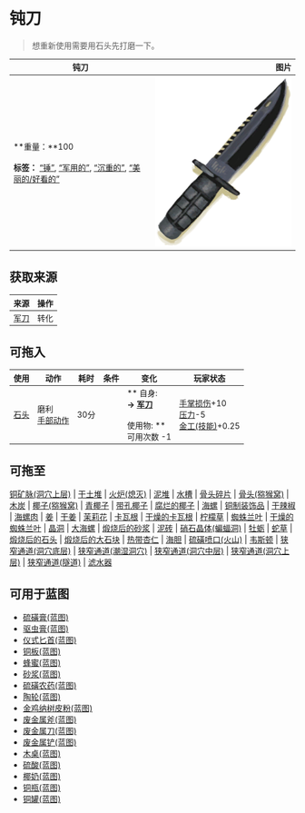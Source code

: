 # 钝刀  
> 想重新使用需要用石头先打磨一下。  
  
  钝刀  |   图片   
 ----  |  ----:   
 **重量：**100<br><br>**标签：**	[“锤”](tag_Hammer.md), [“军用的”](tag_Military.md), [“沉重的”](tag_Heavy.md), [“美丽的/好看的”](tag_Pretty.md)  |  <img decoding="async" src="Sprite/MilitaryKnife.png" href="a.md" style="max-width:300px;max-height:300px;">   
  
## 获取来源  
来源  |  操作  
----  |  ----  
[军刀](KnifeMilitary.md)  |  转化  
## 可拖入  
使用  |  动作  |  耗时  |  条件  |  变化  |  玩家状态  
----  |  ----  |  ----  |  ----  |  ----  |  ----  
[石头](Stone.md)  |  磨利<br>[手部动作](HandAction.md)  |  30分  |    |  ** 自身: **<br>→ [军刀](KnifeMilitary.md)<br><br>** 使用物: **<br>可用次数  -1  |  [手掌损伤](HandDamage.md)+10<br>[压力](Stress.md)-5<br>[金工(技能)](Skill_Metalworking.md)+0.25  
## 可拖至  
[铜矿脉(洞穴上层)](CopperVein.md) | [干土堆](DirtPile.md) | [火炉(熄灭)](StoveExtinguished.md) | [泥堆](MudPile.md) | [水槽](WateringTrough.md) | [骨头碎片](BoneSplinters.md) | [骨头(猕猴窝)](Bones.md) | [木炭](Charcoal.md) | [椰子(猕猴窝)](Coconut.md) | [青椰子](CoconutHusked.md) | [带孔椰子](CoconutPerforated.md) | [腐烂的椰子](CoconutRotten.md) | [海螺](Conch.md) | [铜制装饰品](CopperDecoration_Mold.md) | [干辣椒](ChiliesDried.md) | [海螺肉](ConchMeat.md) | [姜](Ginger.md) | [干姜](GingerDried.md) | [茉莉花](JasmineFlowers.md) | [卡瓦根](KavaRoot.md) | [干燥的卡瓦根](KavaRootDried.md) | [柠檬草](LemongrassStalks.md) | [蜘蛛兰叶](SpiderLilyLeaves.md) | [干燥的蜘蛛兰叶](SpiderLilyLeavesDried.md) | [晶洞](Geode.md) | [大海螺](GiantConch.md) | [煅烧后的砂浆](MortarBurnt.md) | [泥砖](MudBrick.md) | [硝石晶体(蝙蝠洞)](NiterCrystals.md) | [牡蛎](Oyster.md) | [蛇草](SnakeGrass.md) | [煅烧后的石头](StoneBurnt.md) | [煅烧后的大石块](StoneHeavyBurnt.md) | [热带杏仁](TropicalAlmonds.md) | [海胆](Urchin.md) | [硫磺喷口(火山)](VentBrimstone.md) | [韦斯顿](Weston.md) | [狭窄通道(洞穴底层)](CrystalChamberEntranceClosed.md) | [狭窄通道(潮湿洞穴)](DarkCaveCaveEntranceClosed.md) | [狭窄通道(洞穴中层)](DarkChamberCaveEntranceClosed.md) | [狭窄通道(洞穴上层)](FloodedChamberEntranceClosed.md) | [狭窄通道(隧道)](HighChamberEntranceClosed.md) | [滤水器](WaterFilter.md)  
## 可用于蓝图  
- [硫磺膏(蓝图)](Bp_BrimstoneGel.md)  
- [驱虫膏(蓝图)](Bp_BugRepellent.md)  
- [仪式匕首(蓝图)](Bp_CeremonialDagger.md)  
- [铜板(蓝图)](Bp_CopperSheet.md)  
- [蜂蜜(蓝图)](Bp_Honey.md)  
- [砂浆(蓝图)](Bp_Mortar.md)  
- [硫磺农药(蓝图)](Bp_PesticideBrimstone.md)  
- [陶轮(蓝图)](Bp_PotteryWheel.md)  
- [金鸡纳树皮粉(蓝图)](Bp_Quinine.md)  
- [废金属斧(蓝图)](Bp_ScrapAxe.md)  
- [废金属刀(蓝图)](Bp_ScrapKnife.md)  
- [废金属铲(蓝图)](Bp_ScrapShovel.md)  
- [木桌(蓝图)](Bp_Table.md)  
- [硫酸(蓝图)](Bp_Vitriol.md)  
- [椰奶(蓝图)](Bp_CoconutMilk.md)  
- [铜瓶(蓝图)](Bp_CopperBottle.md)  
- [铜罐(蓝图)](Bp_CopperJar.md)  
  
  
